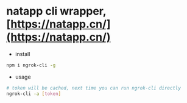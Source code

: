 # natapp cli wrapper, [https://natapp.cn/](https://natapp.cn/)

- install

```sh
npm i ngrok-cli -g
```

- usage

```sh
# token will be cached, next time you can run ngrok-cli directly
ngrok-cli -a [token]
```

